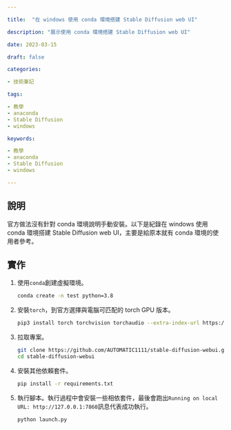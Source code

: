 ```yaml
---

title:  "在 windows 使用 conda 環境搭建 Stable Diffusion web UI"

description: "展示使用 conda 環境搭建 Stable Diffusion web UI"

date: 2023-03-15

draft: false

categories:

- 技術筆記

tags:

- 教學
- anaconda
- Stable Diffusion
- windows

keywords:

- 教學
- anaconda
- Stable Diffusion
- windows

---
```

<!--more-->



## 說明

官方做法沒有針對 conda 環境說明手動安裝。以下是紀錄在 windows 使用 conda 環境搭建 Stable Diffusion web UI，主要是給原本就有 conda 環境的使用者參考。

## 實作

1. 使用`conda`創建虛擬環境。
    
    ```bash
    conda create -n test python=3.8
    ```
    
2. 安裝`torch`，到官方選擇與電腦可匹配的 torch GPU 版本。
    
    ```bash
    pip3 install torch torchvision torchaudio --extra-index-url https://download.pytorch.org/whl/cu116
    ```
    
3. 拉取專案。
    
    ```bash
    git clone https://github.com/AUTOMATIC1111/stable-diffusion-webui.git
    cd stable-diffusion-webui
    ```
    
4. 安裝其他依賴套件。
    
    ```bash
    pip install -r requirements.txt
    ```
    
5. 執行腳本。執行過程中會安裝一些相依套件，最後會跑出`Running on local URL: http://127.0.0.1:7860`訊息代表成功執行。
    
    ```bash
    python launch.py
    ```